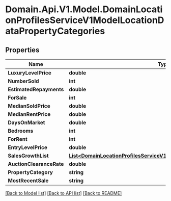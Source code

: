 # Domain.Api.V1.Model.DomainLocationProfilesServiceV1ModelLocationDataPropertyCategories
## Properties

Name | Type | Description | Notes
------------ | ------------- | ------------- | -------------
**LuxuryLevelPrice** | **double** |  | [optional] 
**NumberSold** | **int** |  | [optional] 
**EstimatedRepayments** | **double** |  | [optional] 
**ForSale** | **int** |  | [optional] 
**MedianSoldPrice** | **double** |  | [optional] 
**MedianRentPrice** | **double** |  | [optional] 
**DaysOnMarket** | **double** |  | [optional] 
**Bedrooms** | **int** |  | [optional] 
**ForRent** | **int** |  | [optional] 
**EntryLevelPrice** | **double** |  | [optional] 
**SalesGrowthList** | [**List&lt;DomainLocationProfilesServiceV1ModelLocationDataSalesGrowthList&gt;**](DomainLocationProfilesServiceV1ModelLocationDataSalesGrowthList.md) |  | [optional] 
**AuctionClearanceRate** | **double** |  | [optional] 
**PropertyCategory** | **string** |  | [optional] 
**MostRecentSale** | **string** |  | [optional] 

[[Back to Model list]](../README.md#documentation-for-models) [[Back to API list]](../README.md#documentation-for-api-endpoints) [[Back to README]](../README.md)

